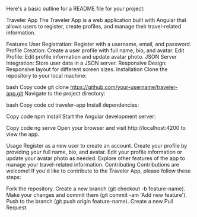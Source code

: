 
Here's a basic outline for a README file for your project:

Traveler App
The Traveler App is a web application built with Angular that allows users to register, create profiles, and manage their travel-related information.

Features
User Registration: Register with a username, email, and password.
Profile Creation: Create a user profile with full name, bio, and avatar.
Edit Profile: Edit profile information and update avatar photo.
JSON Server Integration: Store user data in a JSON server.
Responsive Design: Responsive layout for different screen sizes.
Installation
Clone the repository to your local machine:

bash
Copy code
git clone https://github.com/your-username/traveler-app.git
Navigate to the project directory:

bash
Copy code
cd traveler-app
Install dependencies:

Copy code
npm install
Start the Angular development server:

Copy code
ng serve
Open your browser and visit http://localhost:4200 to view the app.

Usage
Register as a new user to create an account.
Create your profile by providing your full name, bio, and avatar.
Edit your profile information or update your avatar photo as needed.
Explore other features of the app to manage your travel-related information.
Contributing
Contributions are welcome! If you'd like to contribute to the Traveler App, please follow these steps:

Fork the repository.
Create a new branch (git checkout -b feature-name).
Make your changes and commit them (git commit -am 'Add new feature').
Push to the branch (git push origin feature-name).
Create a new Pull Request.

